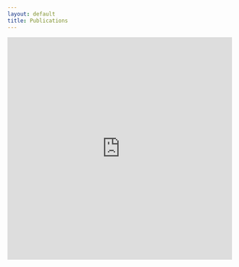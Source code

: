 ```yaml
---
layout: default
title: Publications
---
```


<IFRAME width="505" height="500"
src="https://haltools.inria.fr/Public/afficheRequetePubli.php?CB_article=oui&CB_auteur=oui&CB_titre=oui&Fen=Aff&css=../css/VisuRubriqueEncadre.css&langue=Anglais&ordre_aff=TA&solrQuery=authLastName_s:Debreu&tri_exp=annee_publi&tri_exp2=typdoc&tri_exp3=date_publi"
FRAMEBORDER="0" scrolling="auto" ></IFRAME>